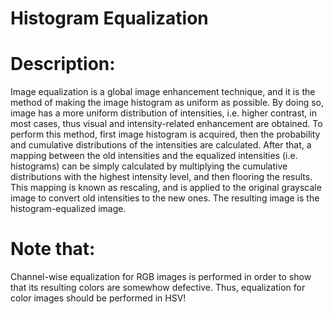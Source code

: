 # Histogram Equalization

# Description:
Image equalization is a global image enhancement technique, and it is the method of making the image histogram as uniform as possible. By doing so, image has a more uniform distribution of intensities, i.e. higher contrast, in most cases, thus visual and intensity-related enhancement are obtained. 
To perform this method, first image histogram is acquired, then the probability and cumulative distributions of the intensities are calculated. After that, a mapping between the old intensities and the equalized intensities (i.e. histograms) can be simply calculated by multiplying the cumulative distributions with the highest intensity level, and then flooring the results. This mapping is known as rescaling, and is applied to the original grayscale image to convert old intensities to the new ones. The resulting image is the histogram-equalized image.

# Note that:
Channel-wise equalization for RGB images is performed in order to show that its resulting colors are somewhow defective. 
Thus, equalization for color images should be performed in HSV!
